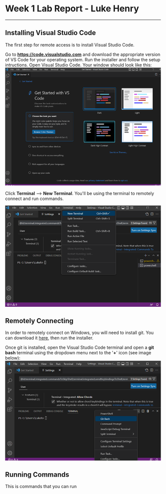 # Week 1 Lab Report - Luke Henry
***

## Installing Visual Studio Code
The first step for remote access is to install Visual Studio Code.

Go to **https://code.visualstudio.com** and download the appropriate version of VS Code for your operating system. Run the installer and follow the setup intructions. Open Visual Studio Code. Your window should look like this:
![Screenshot of VS Code window](https://raw.githubusercontent.com/LukeHenry04/cse15l-lab-reports/main/VS_Code.png)

Click **Terminal** --> **New Terminal**. You'll be using the terminal to remotely connect and run commands.

![Screenshot of VS Code Terminal](https://raw.githubusercontent.com/LukeHenry04/cse15l-lab-reports/main/VS_CodeTerminal.png)

## Remotely Connecting
In order to remotely connect on Windows, you will need to install git. You can download it [here](https://gitforwindows.org/), then run the installer. 

Once git is installed, open the Visual Studio Code terminal and open a **git bash** terminal using the dropdown menu next to the '**+**' icon (see image below):
![Screenshot of git bash terminal](https://raw.githubusercontent.com/LukeHenry04/cse15l-lab-reports/main/VS_GitBash.png)

## Running Commands
This is commands that you can run
